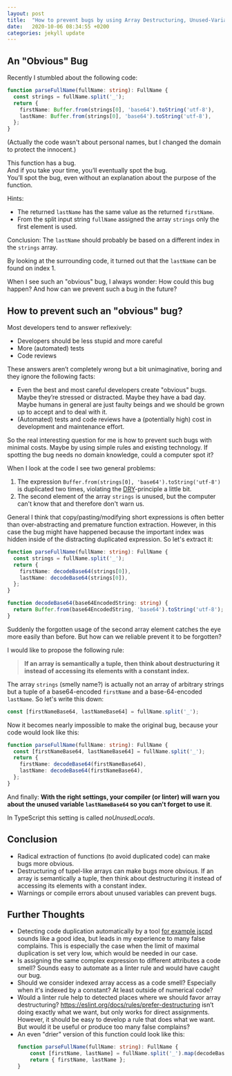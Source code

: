 ```yaml
---
layout: post
title:  "How to prevent bugs by using Array Destructuring, Unused-Variables-Warnings and Radical Function Extraction"
date:   2020-10-06 08:34:55 +0200
categories: jekyll update
---
```



## An "Obvious" Bug
Recently I stumbled about the following code:

```typescript
function parseFullName(fullName: string): FullName {
  const strings = fullName.split('_');
  return {
    firstName: Buffer.from(strings[0], 'base64').toString('utf-8'),
    lastName: Buffer.from(strings[0], 'base64').toString('utf-8'),
  };
}
```

(Actually the code wasn't about personal names, but I changed the domain to protect the innocent.)

This function has a bug.<br>
And if you take your time, you’ll eventually spot the bug.<br>
You’ll spot the bug, even without an explanation about the purpose of the function.

Hints:
* The returned `lastName` has the same value as the returned `firstName`.
* From the split input string `fullName` assigned the array `strings` only the first element is used.

Conclusion: The `lastName` should probably be based on a different index in the `strings` array. 

By looking at the surrounding code, it turned out that the `lastName` can be found on index 1.

When I see such an "obvious" bug, I always wonder: 
How could this bug happen?
And how can we prevent such a bug in the future?

## How to prevent such an "obvious" bug?

Most developers tend to answer reflexively:
* Developers should be less stupid and more careful
* More (automated) tests
* Code reviews

These answers aren’t completely wrong but a bit unimaginative, boring and they ignore the following facts:
* Even the best and most careful developers create "obvious" bugs. Maybe they’re stressed or distracted. Maybe they have a bad day. Maybe humans in general are just faulty beings and we should be grown up to accept and to deal with it. 
* (Automated) tests and code reviews have a (potentially high) cost in development and maintenance effort.

So the real interesting question for me is how to prevent such bugs with minimal costs.
Maybe by using simple rules and existing technology. If spotting the bug needs no domain knowledge, could a computer spot it?

When I look at the code I see two general problems:
1. The expression `Buffer.from(strings[0], 'base64').toString('utf-8')` is duplicated two times, violating the [DRY](http://wiki.c2.com/?DontRepeatYourself)-principle a little bit.
2. The second element of the array `strings` is unused, but the computer can't know that and therefore don't warn us.

General I think that copy/pasting/modifying short expressions is often better than over-abstracting and premature function extraction. However, in this case the bug might have happened because the important index was hidden inside of the distracting duplicated expression.
So let's extract it:


```typescript
function parseFullName(fullName: string): FullName {
  const strings = fullName.split('_');
  return {
    firstName: decodeBase64(strings[0]),
    lastName: decodeBase64(strings[0]),
  };
}

function decodeBase64(base64EncodedString: string) {
  return Buffer.from(base64EncodedString, 'base64').toString('utf-8');
}
```

Suddenly the forgotten usage of the second array element catches the eye more easily than before.
But how can we reliable prevent it to be forgotten?

I would like to propose the following rule:

> **If an array is semantically a tuple, then think about destructuring it instead of accessing its elements with a constant index.**

The array `strings` (smelly name?) is actually not an array of arbitrary strings but a tuple of a base64-encoded `firstName` and a base-64-encoded `lastName`.
So let's write this down:

```typescript
const [firstNameBase64, lastNameBase64] = fullName.split('_');
```

Now it becomes nearly impossible to make the original bug, because your code would look like this:

```typescript
function parseFullName(fullName: string): FullName {
  const [firstNameBase64, lastNameBase64] = fullName.split('_');
  return {
    firstName: decodeBase64(firstNameBase64),
    lastName: decodeBase64(firstNameBase64),
  };
}
```
And finally:
**With the right settings, your compiler (or linter) will warn you about the unused variable `lastNameBase64` so you can't forget to use it**.

In TypeScript this setting is called *noUnusedLocals*.

## Conclusion

* Radical extraction of functions (to avoid duplicated code) can make bugs more obvious.
* Destructuring of tupel-like arrays can make bugs more obvious. If an array is semantically a tuple, then think about destructuring it instead of accessing its elements with a constant index.
* Warnings or compile errors about unused variables can prevent bugs.

## Further Thoughts

* Detecting code duplication automatically by a tool [for example jscpd](https://github.com/kucherenko/jscpd/tree/master/packages/jscpd) sounds like a good idea, but leads in my experience to many false complains. This is especially the case when the limit of maximal duplication is set very low, which would be needed in our case.
* Is assigning the same complex expression to different attributes a code smell? Sounds easy to automate as a linter rule and would have caught our bug.
* Should we consider indexed array access as a code smell? Especially when it's indexed by a constant? At least outside of numerical code?
* Would a linter rule help to detected places where we should favor array destructuring? https://eslint.org/docs/rules/prefer-destructuring isn’t doing exactly what we want, but only works for direct assignments. However, it should be easy to develop a rule that does what we want. But would it be useful or produce too many false complains?
* An even "drier" version of this function could look like this:
    ```typescript
    function parseFullName(fullName: string): FullName {
        const [firstName, lastName] = fullName.split('_').map(decodeBase64);
        return { firstName, lastName };
    }
    ```
